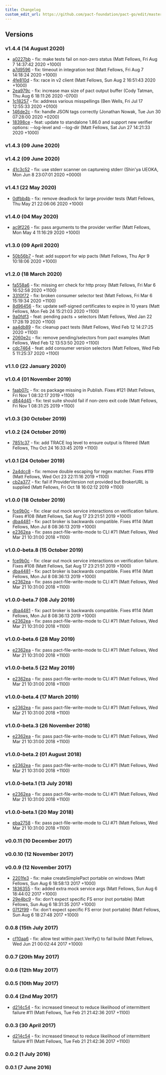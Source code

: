 ```yaml
---
title: Changelog
custom_edit_url: https://github.com/pact-foundation/pact-go/edit/master/CHANGELOG.md
---
```

<!-- This file has been synced from the pact-foundation/pact-go repository. Please do not edit it directly. The URL of the source file can be found in the custom_edit_url value above -->


## Versions

### v1.4.4 (14 August 2020)
  * [a0227bb](https://github.com/pact-foundation/pact-go/commit/a0227bb) - fix: make tests fail on non-zero status (Matt Fellows, Fri Aug 7 14:37:42 2020 +1000)
  * [a7d9596](https://github.com/pact-foundation/pact-go/commit/a7d9596) - fix: timeout in integration test (Matt Fellows, Fri Aug 7 14:18:24 2020 +1000)
  * [4fe810d](https://github.com/pact-foundation/pact-go/commit/4fe810d) - fix: race in v2 client (Matt Fellows, Sun Aug 2 16:51:43 2020 +1000)
  * [2ea979c](https://github.com/pact-foundation/pact-go/commit/2ea979c) - fix: increase max size of pact output buffer (Cody Tatman, Thu Aug 6 18:11:26 2020 -0700)
  * [1c18257](https://github.com/pact-foundation/pact-go/commit/1c18257) - fix: address various misspellings (Ben Wells, Fri Jul 17 12:55:33 2020 +0100)
  * [146de2c](https://github.com/pact-foundation/pact-go/commit/146de2c) - fix: handle JSON tags correctly (Jonathan Nowak, Tue Jun 30 07:28:00 2020 +0200)
  * [18398ce](https://github.com/pact-foundation/pact-go/commit/18398ce) - feat: update to standalone 1.86.0 and support new verifier options: --log-level and --log-dir (Matt Fellows, Sat Jun 27 14:21:33 2020 +1000)

### v1.4.3 (09 June 2020)

### v1.4.2 (09 June 2020)
  * [41c3c52](https://github.com/pact-foundation/pact-go/commit/41c3c52) - fix: use stderr scanner on captureing stderr (Shin'ya UEOKA, Mon Jun 8 23:07:01 2020 +0000)

### v1.4.1 (22 May 2020)
  * [0dfbb4b](https://github.com/pact-foundation/pact-go/commit/0dfbb4b) - fix: remove deadlock for large provider tests (Matt Fellows, Thu May 21 22:06:06 2020 +1000)

### v1.4.0 (04 May 2020)
  * [ac9f226](https://github.com/pact-foundation/pact-go/commit/ac9f226) - fix: pass arguments to the provider verifier (Matt Fellows, Mon May 4 11:16:29 2020 +1000)

### v1.3.0 (09 April 2020)
  * [50b56b7](https://github.com/pact-foundation/pact-go/commit/50b56b7) - feat: add support for wip pacts (Matt Fellows, Thu Apr 9 10:18:06 2020 +1000)

### v1.2.0 (18 March 2020)
  * [fa558a6](https://github.com/pact-foundation/pact-go/commit/fa558a6) - fix: missing err check for http proxy (Matt Fellows, Fri Mar 6 16:52:58 2020 +1100)
  * [3310f72](https://github.com/pact-foundation/pact-go/commit/3310f72) - fix: broken consumer selector test (Matt Fellows, Fri Mar 6 15:19:34 2020 +1100)
  * [8d96456](https://github.com/pact-foundation/pact-go/commit/8d96456) - fix: update self-signed certificates to expire in 10 years (Matt Fellows, Mon Feb 24 15:21:03 2020 +1100)
  * [9a0fdf3](https://github.com/pact-foundation/pact-go/commit/9a0fdf3) - feat: pending pacts + selectors (Matt Fellows, Wed Jan 22 17:28:19 2020 +1100)
  * [aa4db89](https://github.com/pact-foundation/pact-go/commit/aa4db89) - fix: cleanup pact tests (Matt Fellows, Wed Feb 12 14:27:25 2020 +1100)
  * [2060e2c](https://github.com/pact-foundation/pact-go/commit/2060e2c) - fix: remove pending/selectors from pact examples (Matt Fellows, Wed Feb 12 13:53:50 2020 +1100)
  * [cdc7464](https://github.com/pact-foundation/pact-go/commit/cdc7464) - feat: add consumer version selectors (Matt Fellows, Wed Feb 5 11:25:37 2020 +1100)

### v1.1.0 (22 January 2020)

### v1.0.4 (01 November 2019)
  * [faab07c](https://github.com/pact-foundation/pact-go/commit/faab07c) - fix: os package missing in Publish. Fixes #121 (Matt Fellows, Fri Nov 1 08:32:17 2019 +1100)
  * [d844d45](https://github.com/pact-foundation/pact-go/commit/d844d45) - fix: test suite should fail if non-zero exit code (Matt Fellows, Fri Nov 1 08:31:25 2019 +1100)

### v1.0.3 (30 October 2019)

### v1.0.2 (24 October 2019)
  * [7851c37](https://github.com/pact-foundation/pact-go/commit/7851c37) - fix: add TRACE log level to ensure output is filtered (Matt Fellows, Thu Oct 24 16:33:45 2019 +1100)

### v1.0.1 (24 October 2019)
  * [2a4dcc8](https://github.com/pact-foundation/pact-go/commit/2a4dcc8) - fix: remove double escaping for regex matcher. Fixes #119 (Matt Fellows, Wed Oct 23 22:11:16 2019 +1100)
  * [cb2a377](https://github.com/pact-foundation/pact-go/commit/cb2a377) - fix: fail if ProviderVersion not provided but BrokerURL is supplied (Matt Fellows, Fri Oct 18 16:02:12 2019 +1100)

### v1.0.0 (18 October 2019)
  * [fce9b0c](https://github.com/pact-foundation/pact-go/commit/fce9b0c) - fix: clear out mock service interactions on verification failure. Fixes #108 (Matt Fellows, Sat Aug 17 23:21:51 2019 +1000)
  * [dba4481](https://github.com/pact-foundation/pact-go/commit/dba4481) - fix: pact broker is backwards compatible. Fixes #114 (Matt Fellows, Mon Jul 8 08:36:13 2019 +1000)
  * [e2362ea](https://github.com/pact-foundation/pact-go/commit/e2362ea) - fix: pass pact-file-write-mode to CLI #71 (Matt Fellows, Wed Mar 21 10:31:00 2018 +1100)

### v1.0.0-beta.8 (15 October 2019)
  * [fce9b0c](https://github.com/pact-foundation/pact-go/commit/fce9b0c) - fix: clear out mock service interactions on verification failure. Fixes #108 (Matt Fellows, Sat Aug 17 23:21:51 2019 +1000)
  * [dba4481](https://github.com/pact-foundation/pact-go/commit/dba4481) - fix: pact broker is backwards compatible. Fixes #114 (Matt Fellows, Mon Jul 8 08:36:13 2019 +1000)
  * [e2362ea](https://github.com/pact-foundation/pact-go/commit/e2362ea) - fix: pass pact-file-write-mode to CLI #71 (Matt Fellows, Wed Mar 21 10:31:00 2018 +1100)

### v1.0.0-beta.7 (08 July 2019)
  * [dba4481](https://github.com/pact-foundation/pact-go/commit/dba4481) - fix: pact broker is backwards compatible. Fixes #114 (Matt Fellows, Mon Jul 8 08:36:13 2019 +1000)
  * [e2362ea](https://github.com/pact-foundation/pact-go/commit/e2362ea) - fix: pass pact-file-write-mode to CLI #71 (Matt Fellows, Wed Mar 21 10:31:00 2018 +1100)

### v1.0.0-beta.6 (28 May 2019)
  * [e2362ea](https://github.com/pact-foundation/pact-go/commit/e2362ea) - fix: pass pact-file-write-mode to CLI #71 (Matt Fellows, Wed Mar 21 10:31:00 2018 +1100)

### v1.0.0-beta.5 (22 May 2019)
  * [e2362ea](https://github.com/pact-foundation/pact-go/commit/e2362ea) - fix: pass pact-file-write-mode to CLI #71 (Matt Fellows, Wed Mar 21 10:31:00 2018 +1100)

### v1.0.0-beta.4 (17 March 2019)
  * [e2362ea](https://github.com/pact-foundation/pact-go/commit/e2362ea) - fix: pass pact-file-write-mode to CLI #71 (Matt Fellows, Wed Mar 21 10:31:00 2018 +1100)

### v1.0.0-beta.3 (26 November 2018)
  * [e2362ea](https://github.com/pact-foundation/pact-go/commit/e2362ea) - fix: pass pact-file-write-mode to CLI #71 (Matt Fellows, Wed Mar 21 10:31:00 2018 +1100)

### v1.0.0-beta.2 (01 August 2018)
  * [e2362ea](https://github.com/pact-foundation/pact-go/commit/e2362ea) - fix: pass pact-file-write-mode to CLI #71 (Matt Fellows, Wed Mar 21 10:31:00 2018 +1100)

### v1.0.0-beta.1 (13 July 2018)
  * [e2362ea](https://github.com/pact-foundation/pact-go/commit/e2362ea) - fix: pass pact-file-write-mode to CLI #71 (Matt Fellows, Wed Mar 21 10:31:00 2018 +1100)

### v1.0.0-beta.1 (20 May 2018)
  * [eba2758](https://github.com/pact-foundation/pact-go/commit/eba2758) - fix: pass pact-file-write-mode to CLI #71 (Matt Fellows, Wed Mar 21 10:31:00 2018 +1100)

### v0.0.11 (10 December 2017)

### v0.0.10 (12 November 2017)

### v0.0.9 (12 November 2017)
  * [2201fe3](https://github.com/pact-foundation/pact-go/commit/2201fe3) - fix: make createSimplePact portable on windows (Matt Fellows, Sun Aug 6 18:58:13 2017 +1000)
  * [1836355](https://github.com/pact-foundation/pact-go/commit/1836355) - fix: added extra mock service args (Matt Fellows, Sun Aug 6 18:44:02 2017 +1000)
  * [29e4bc9](https://github.com/pact-foundation/pact-go/commit/29e4bc9) - fix: don't expect specific FS error (not portable) (Matt Fellows, Sun Aug 6 18:31:35 2017 +1000)
  * [07f2f99](https://github.com/pact-foundation/pact-go/commit/07f2f99) - fix: don't expect specific FS error (not portable) (Matt Fellows, Sun Aug 6 18:27:48 2017 +1000)

### 0.0.8 (15th July 2017)

  * [cf10aa6](https://github.com/pact-foundation/pact-go/commit/cf10aa6) - fix: allow test within pact.Verify() to fail build (Matt Fellows, Wed Jun 21 00:02:44 2017 +1000)

### 0.0.7 (20th May 2017)


### 0.0.6 (12th May 2017)


### 0.0.5 (10th May 2017)


### 0.0.4 (2nd May 2017)

  * [d214c54](https://github.com/pact-foundation/pact-go/commit/d214c54) - fix: increased timeout to reduce likelihood of intermittent failure #11 (Matt Fellows, Tue Feb 21 21:42:36 2017 +1100)

### 0.0.3 (30 April 2017)

  * [d214c54](https://github.com/pact-foundation/pact-go/commit/d214c54) - fix: increased timeout to reduce likelihood of intermittent failure #11 (Matt Fellows, Tue Feb 21 21:42:36 2017 +1100)

### 0.0.2 (1 July 2016)


### 0.0.1 (7 June 2016)

